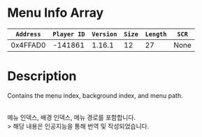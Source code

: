 # Menu Info Array

| `Address` | `Player ID` | `Version` | `Size` | `Length` | `SCR` |
| ---------- | ----------- | --------- | ------ | -------- | ---- |
| 0x4FFAD0 | -141861 | 1.16.1 | 12 | 27 | None |

# Description

Contains the menu index, background index, and menu path.

<br>
메뉴 인덱스, 배경 인덱스, 메뉴 경로를 포함합니다.

<br>
> 해당 내용은 인공지능을 통해 번역 및 작성되었습니다.